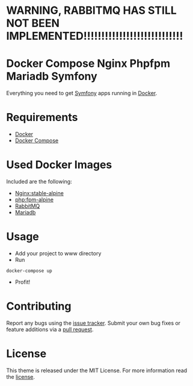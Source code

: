 # WARNING, RABBITMQ HAS STILL NOT BEEN IMPLEMENTED!!!!!!!!!!!!!!!!!!!!!!!!!!!!

# Docker Compose Nginx Phpfpm Mariadb Symfony

Everything you need to get [Symfony](https://symfony.com/) apps running in [Docker](https://www.docker.com/).

# Requirements

- [Docker](https://www.docker.com/)
- [Docker Compose](https://docs.docker.com/compose/)

# Used Docker Images


Included are the following:

- [Nginx:stable-alpine](https://hub.docker.com/_/nginx/)
- [php:fpm-alpine](https://hub.docker.com/_/php/)
- [RabbitMQ](https://hub.docker.com/_/rabbitmq/)
- [Mariadb](https://hub.docker.com/_/mariadb/)

# Usage

- Add your project to www directory
- Run

```shell
docker-compose up
```

- Profit!

# Contributing

Report any bugs using the [issue tracker][issue_tracker]. Submit your own bug fixes or feature additions via a [pull request][pull_request].

# License

This theme is released under the MIT License. For more information read the [license][license].

[issue_tracker]: https://github.com/alrayyes/docker-compose-nginx-phpfpm-rabbitmq-mariadb-symfony/issues
[pull_request]: https://github.com/alrayyes/docker-compose-nginx-phpfpm-rabbitmq-mariadb-symfony/pulls
[license]: https://github.com/alrayyes/docker-compose-nginx-phpfpm-rabbitmq-mariadb-symfony/blob/master/LICENSE.md
